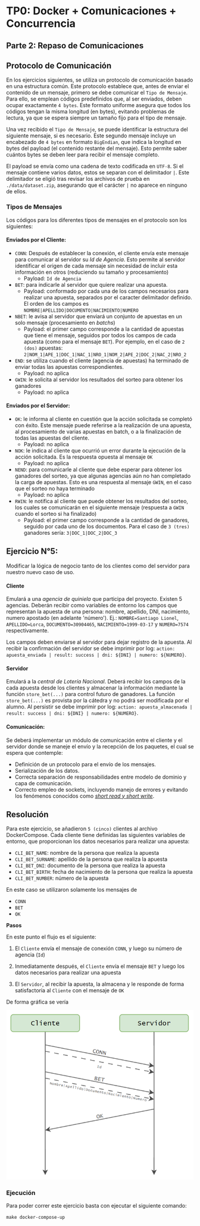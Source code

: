 # TP0: Docker + Comunicaciones + Concurrencia

## Parte 2: Repaso de Comunicaciones

## Protocolo de Comunicación
En los ejercicios siguientes, se utiliza un protocolo de comunicación basado en una estructura común. Este protocolo establece que, antes de enviar el contenido de un mensaje, primero se debe comunicar el `Tipo de Mensaje`. Para ello, se emplean códigos predefinidos que, al ser enviados, deben ocupar exactamente `4 bytes`. Este formato uniforme asegura que todos los códigos tengan la misma longitud (en bytes), evitando problemas de lectura, ya que se espera siempre un tamaño fijo para el tipo de mensaje.

Una vez recibido el `Tipo de Mensaje`, se puede identificar la estructura del siguiente mensaje, si es necesario. Este segundo mensaje incluye un encabezado de `4 bytes` en formato `BigEndian`, que indica la longitud en bytes del payload (el contenido restante del mensaje). Esto permite saber cuántos bytes se deben leer para recibir el mensaje completo.

El payload se envía como una cadena de texto codificada en `UTF-8`. Si el mensaje contiene varios datos, estos se separan con el delimitador `|`. Este delimitador se eligió tras revisar los archivos de prueba en `./data/dataset.zip`, asegurando que el carácter `|` no aparece en ninguno de ellos.

### Tipos de Mensajes
Los códigos para los diferentes tipos de mensajes en el protocolo son los siguientes:

#### **Enviados por el Cliente**:
- `CONN`: Después de establecer la conexión, el cliente envía este mensaje para comunicar al servidor su *Id de Agencia*. Esto permite al servidor identificar el origen de cada mensaje sin necesidad de incluir esta información en otros (reduciendo su tamaño y procesamiento)
    - Payload: `Id de Agencia`
- `BET`: para indicarle al servidor que quiere realizar una apuesta.
    - Payload: conformado por cada una de los campos necesarios para realizar una apuesta, separados por el caracter delimitador definido. El orden de los campos es `NOMBRE|APELLIDO|DOCUMENTO|NACIMIENTO|NUMERO`
- `NBET`: le avisa al servidor que enviará un conjunto de apuestas en un solo mensaje (procesamiento en _batchs_)
    - Payload: el primer campo corresponde a la cantidad de apuestas que tiene el mensaje, seguidos por todos los campos de cada apuesta (como para el mensaje `BET`). Por ejemplo, en el caso de `2 (dos)` apuestas: `2|NOM_1|APE_1|DOC_1|NAC_1|NRO_1|NOM_2|APE_2|DOC_2|NAC_2|NRO_2`
- `END`: se utiliza cuando el cliente (agencia de apuestas) ha terminado de enviar todas las apuestas correspondientes.
    - Payload: no aplica
- `GWIN`: le solicita al servidor los resultados del sorteo para obtener los ganadores
    - Payload: no aplica

#### **Enviados por el Servidor**:
- `OK`: le informa al cliente en cuestión que la acción solicitada se completó con éxito. Este mensaje puede referirse a la realización de una apuesta, al procesamiento de varias apuestas en batch, o a la finalización de todas las apuestas del cliente.
    - Payload: no aplica
- `NOK`: le indica al cliente que ocurrió un error durante la ejecución de la acción solicitada. Es la respuesta opuesta al mensaje `OK`
    - Payload: no aplica
- `NEND`: para comunicarle al cliente que debe esperar para obtener los ganadores del sorteo, ya que algunas agencias aún no han completado la carga de apuestas. Esto es una respuesta al mensaje `GWIN`, en el caso que el sorteo no haya terminado
    - Payload: no aplica
- `RWIN`: le notifica al cliente que puede obtener los resultados del sorteo, los cuales se comunicarán en el siguiente mensaje (respuesta a `GWIN` cuando el sorteo si ha  finalizado)
    - Payload: el primer campo corresponde a la cantidad de ganadores, seguido por cada uno de los documentos. Para el caso de `3 (tres)` ganadores sería: `3|DOC_1|DOC_2|DOC_3`

## Ejercicio N°5:
Modificar la lógica de negocio tanto de los clientes como del servidor para nuestro nuevo caso de uso.

#### Cliente
Emulará a una _agencia de quiniela_ que participa del proyecto. Existen 5 agencias. Deberán recibir como variables de entorno los campos que representan la apuesta de una persona: nombre, apellido, DNI, nacimiento, numero apostado (en adelante 'número'). Ej.: `NOMBRE=Santiago Lionel`, `APELLIDO=Lorca`, `DOCUMENTO=30904465`, `NACIMIENTO=1999-03-17` y `NUMERO=7574` respectivamente.

Los campos deben enviarse al servidor para dejar registro de la apuesta. Al recibir la confirmación del servidor se debe imprimir por log: `action: apuesta_enviada | result: success | dni: ${DNI} | numero: ${NUMERO}`.



#### Servidor
Emulará a la _central de Lotería Nacional_. Deberá recibir los campos de la cada apuesta desde los clientes y almacenar la información mediante la función `store_bet(...)` para control futuro de ganadores. La función `store_bet(...)` es provista por la cátedra y no podrá ser modificada por el alumno.
Al persistir se debe imprimir por log: `action: apuesta_almacenada | result: success | dni: ${DNI} | numero: ${NUMERO}`.

#### Comunicación:
Se deberá implementar un módulo de comunicación entre el cliente y el servidor donde se maneje el envío y la recepción de los paquetes, el cual se espera que contemple:
* Definición de un protocolo para el envío de los mensajes.
* Serialización de los datos.
* Correcta separación de responsabilidades entre modelo de dominio y capa de comunicación.
* Correcto empleo de sockets, incluyendo manejo de errores y evitando los fenómenos conocidos como [_short read y short write_](https://cs61.seas.harvard.edu/site/2018/FileDescriptors/).

## Resolución
Para este ejercicio, se añadieron `5 (cinco)` clientes al archivo DockerCompose. Cada cliente tiene definidas las siguientes variables de entorno, que proporcionan los datos necesarios para realizar una apuesta:
- `CLI_BET_NAME`: nombre de la persona que realiza la apuesta
- `CLI_BET_SURNAME`: apellido de la persona que realiza la apuesta
- `CLI_BET_DNI`: documento de la persona que realiza la apuesta
- `CLI_BET_BIRTH`: fecha de nacimiento de la persona que realiza la apuesta
- `CLI_BET_NUMBER`: número de la apuesta

En este caso se utilizaron solamente los mensajes de 
- `CONN`
- `BET`
- `OK`

**Pasos**

En este punto el flujo es el siguiente:
1. El `Cliente` envía el mensaje de conexión `CONN`, y luego su número de agencia (`Id`)

2. Inmediatamente después, el `Cliente` envía el mensaje `BET` y luego los datos necesarios para realizar una apuesta

3. El `Servidor`, al recibir la apuesta, la almacena y le responde de forma satisfactoria al `Cliente` con el mensaje de `OK`


De forma gráfica se vería

<div align="center">
    <img src="assets/Ej5.png" alt="Flujo de mensajes" width="600">
</div>


### Ejecución
Para poder correr este ejercicio basta con ejecutar el siguiente comando:
```
make docker-compose-up
```